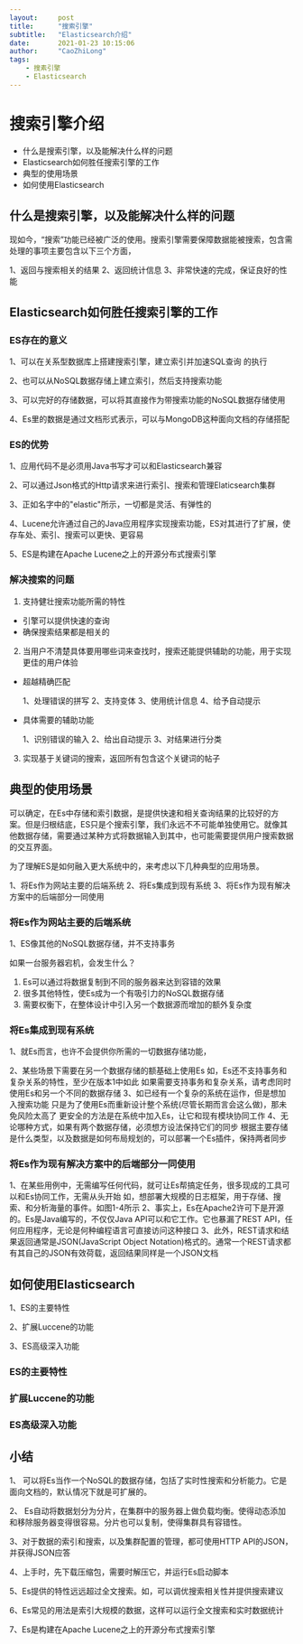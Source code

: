 ```yaml
---
layout:     post
title:      "搜索引擎"
subtitle:   "Elasticsearch介绍"
date:       2021-01-23 10:15:06
author:     "CaoZhiLong"
tags:
    - 搜素引擎
    - Elasticsearch
---
```



# 搜索引擎介绍

- 什么是搜索引擎，以及能解决什么样的问题
- Elasticsearch如何胜任搜索引擎的工作
- 典型的使用场景
- 如何使用Elasticsearch

## 什么是搜索引擎，以及能解决什么样的问题

现如今，“搜索”功能已经被广泛的使用。搜索引擎需要保障数据能被搜索，包含需处理的事项主要包含以下三个方面，

1、返回与搜索相关的结果
2、返回统计信息
3、非常快速的完成，保证良好的性能



## Elasticsearch如何胜任搜索引擎的工作


### ES存在的意义

1、可以在关系型数据库上搭建搜索引擎，建立索引并加速SQL查询 的执行

2、也可以从NoSQL数据存储上建立索引，然后支持搜索功能

3、可以完好的存储数据，可以将其直接作为带搜索功能的NoSQL数据存储使用

4、Es里的数据是通过文档形式表示，可以与MongoDB这种面向文档的存储搭配

### ES的优势

1、应用代码不是必须用Java书写才可以和Elasticsearch兼容

2、可以通过Json格式的Http请求来进行索引、搜索和管理Elaticsearch集群

3、正如名字中的"elastic"所示，一切都是灵活、有弹性的

4、Lucene允许通过自己的Java应用程序实现搜索功能，ES对其进行了扩展，使存车处、索引、搜索可以更快、更容易

5、ES是构建在Apache Lucene之上的开源分布式搜索引擎

### 解决搜索的问题

1. 支持健壮搜索功能所需的特性

-    引擎可以提供快速的查询
-    确保搜索结果都是相关的

2. 当用户不清楚具体要用哪些词来查找时，搜索还能提供辅助的功能，用于实现更佳的用户体验

 - 超越精确匹配
 
    1、处理错误的拼写
    2、支持变体
    3、使用统计信息
    4、给予自动提示
            
-  具体需要的辅助功能

    1、识别错误的输入
    2、给出自动提示
    3、对结果进行分类

3. 实现基于关键词的搜索，返回所有包含这个关键词的帖子



## 典型的使用场景

可以确定，在Es中存储和索引数据，是提供快速和相关查询结果的比较好的方案。但是归根结底，ES只是个搜索引擎，我们永远不不可能单独使用它。就像其他数据存储，需要通过某种方式将数据输入到其中，也可能需要提供用户搜索数据的交互界面。

为了理解ES是如何融入更大系统中的，来考虑以下几种典型的应用场景。

1、将Es作为网站主要的后端系统
2、将Es集成到现有系统
3、将Es作为现有解决方案中的后端部分一同使用

### 将Es作为网站主要的后端系统

1、ES像其他的NoSQL数据存储，并不支持事务

如果一台服务器宕机，会发生什么？

1. Es可以通过将数据复制到不同的服务器来达到容错的效果
2. 很多其他特性，使Es成为一个有吸引力的NoSQL数据存储
3. 需要权衡下，在整体设计中引入另一个数据源而增加的额外复杂度


### 将Es集成到现有系统

1、就Es而言，也许不会提供你所需的一切数据存储功能，

2、某些场景下需要在另一个数据存储的额基础上使用Es
    如，Es还不支持事务和复杂关系的特性，至少在版本1中如此
    如果需要支持事务和复杂关系，请考虑同时使用Es和另一个不同的数据存储
3、如已经有一个复杂的系统在运作，但是想加入搜索功能
    只是为了使用Es而重新设计整个系统(尽管长期而言会这么做)，那未免风险太高了
    更安全的方法是在系统中加入Es，让它和现有模块协同工作
4、无论哪种方式，如果有两个数据存储，必须想方设法保持它们的同步
    根据主要存储是什么类型，以及数据是如何布局规划的，可以部署一个Es插件，保持两者同步

### 将Es作为现有解决方案中的后端部分一同使用

1、在某些用例中，无需编写任何代码，就可让Es帮搞定任务，很多现成的工具可以和Es协同工作，无需从头开始
    如，想部署大规模的日志框架，用于存储、搜索、和分析海量的事件。如图1-4所示
2、事实上，Es在Apache2许可下是开源的。Es是Java编写的，不仅仅Java API可以和它工作。它也暴漏了REST API，任何应用程序，无论是何种编程语言可直接访问这种接口
3、此外，REST请求和结果返回通常是JSON(JavaScript Object Notation)格式的。通常一个REST请求都有其自己的JSON有效荷载，返回结果同样是一个JSON文档

## 如何使用Elasticsearch

1、ES的主要特性

2、扩展Luccene的功能

3、ES高级深入功能

### ES的主要特性


### 扩展Luccene的功能


### ES高级深入功能


## 小结

1、 可以将Es当作一个NoSQL的数据存储，包括了实时性搜索和分析能力。它是面向文档的，默认情况下就是可扩展的。

2、 Es自动将数据划分为分片，在集群中的服务器上做负载均衡。使得动态添加和移除服务器变得很容易。分片也可以复制，使得集群具有容错性。

3、对于数据的索引和搜索，以及集群配置的管理，都可使用HTTP API的JSON，并获得JSON应答

4、上手时，先下载压缩包，需要时解压它，并运行Es启动脚本

5、Es提供的特性远远超过全文搜索。如，可以调优搜索相关性并提供搜索建议 

6、Es常见的用法是索引大规模的数据，这样可以运行全文搜索和实时数据统计

7、Es是构建在Apache Lucene之上的开源分布式搜索引擎







